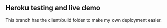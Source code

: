 ## Heroku testing and live demo

This branch has the client/build folder to make my own deployment easier.
